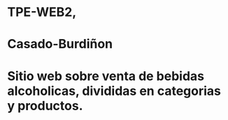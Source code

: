 # TPE-WEB2, 
# Casado-Burdiñon
# Sitio web sobre venta de bebidas alcoholicas, divididas en categorias y productos.